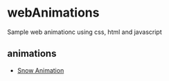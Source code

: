 # webAnimations

Sample web animationc using css, html and javascript

## animations

- [Snow Animation](/snowAnimation)
